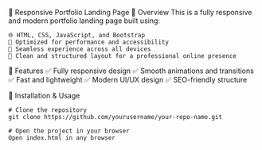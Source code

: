 🚀 Responsive Portfolio Landing Page
    📌 Overview
    This is a fully responsive and modern portfolio landing page built using:

    🌐 HTML, CSS, JavaScript, and Bootstrap
    🎯 Optimized for performance and accessibility
    📱 Seamless experience across all devices
    🎨 Clean and structured layout for a professional online presence


📂 Features
    ✅ Fully responsive design
    ✅ Smooth animations and transitions
    ✅ Fast and lightweight
    ✅ Modern UI/UX design
    ✅ SEO-friendly structure

🚀 Installation & Usage

    # Clone the repository
    git clone https://github.com/yourusername/your-repo-name.git

    # Open the project in your browser
    Open index.html in any browser



